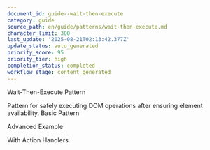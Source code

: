 ```yaml
---
document_id: guide--wait-then-execute
category: guide
source_path: en/guide/patterns/wait-then-execute.md
character_limit: 300
last_update: '2025-08-21T02:13:42.377Z'
update_status: auto_generated
priority_score: 95
priority_tier: high
completion_status: completed
workflow_stage: content_generated
---
```

Wait-Then-Execute Pattern

Pattern for safely executing DOM operations after ensuring element availability. Basic Pattern

Advanced Example

With Action Handlers.
